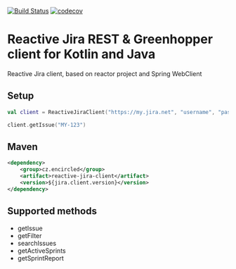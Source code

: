 [![Build Status](https://travis-ci.org/encircled/reactive-jira-client.svg?branch=master)](https://travis-ci.org/encircled/reactive-jira-client)
[![codecov](https://codecov.io/gh/encircled/reactive-jira-client/branch/master/graph/badge.svg)](https://codecov.io/gh/encircled/reactive-jira-client)

# Reactive Jira REST & Greenhopper client for Kotlin and Java 

Reactive Jira client, based on reactor project and Spring WebClient

## Setup

```kotlin
val client = ReactiveJiraClient("https://my.jira.net", "username", "password")

client.getIssue("MY-123")
```

## Maven

```xml
<dependency>
    <group>cz.encircled</group>
    <artifact>reactive-jira-client</artifact>
    <version>${jira.client.version}</version>    
</dependency>
```

## Supported methods

- getIssue
- getFilter
- searchIssues
- getActiveSprints
- getSprintReport